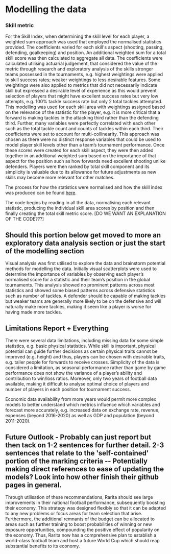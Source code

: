 # Modelling the data

### Skill metric

For the Skill Index, when determining the skill level for each player, a weighted sum approach was used that employed the normalised statistics provided. The coefficients varied for each skill's aspect (shooting, passing, defending, goalkeeping) and position. An additional weighted sum for a total skill score was then calculated to aggregate all data. The coefficients were calculated utilising actuarial judgement, that considered the value of the metric through research and exploratory analysis of the skills stronger teams possessed in the tournaments, e.g. highest weightings were applied to skill success rates; weaker weightings to less desirable features. Some weightings were also applied to metrics that did not necessarily indicate skill but expressed a desirable level of experience as this would prevent selection of players that might have excellent success rates but very low attempts, e.g. 100% tackle success rate but only 2 total tackles attempted. This modelling was used for each skill area with weightings assigned based on the relevance of the statistic for the player, e.g. it is more critical that a forward is making tackles in the attacking third rather than the defending third. Further, many variables were perfectly correlated with each other such as the total tackle count and counts of tackles within each third. Their coefficients were set to account for multi-collinearity. 
This approach was chosen as there were no distinct response variables that could be used to model player skill levels other than a team’s tournament performance. Once these scores were created for each skill aspect, they were then added together in an additional weighted sum based on the importance of that aspect for the position such as how forwards need excellent shooting unlike defenders. Players were then ranked by total skill component and its simplicity is valuable due to its allowance for future adjustments as new skills may become more relevant for other matches.

The process for how the statistics were normalised and how the skill index was produced can be found [here](Modelling_Skill_Metric.R).

The code begins by reading in all the data, normalising each relevant statistic, producing the individual skill area scores by position and then finally creating the total skill metric score. [DO WE WANT AN EXPLANATION OF THE CODE???]

## Should this portion below get moved to more an exploratory data analysis section or just the start of the modelling section

Visual analysis was first utilised to explore the data and brainstorm potential methods for modelling the data. Initially visual scatterplots were used to determine the importance of variables by observing each player’s normalised score for a statistic and their team’s position in the global tournaments. This analysis showed no prominent patterns across most statistics and showed some biased patterns across defensive statistics such as number of tackles. A defender should be capable of making tackles but weaker teams are generally more likely to be on the defensive and will naturally make more tackles, making it seem like a player is worse for having made more tackles. 


## Limitations Report + Everything
There were several data limitations, including missing data for some simple statistics, e.g. basic physical statistics. While skill is important, physical potential can guide further decisions as certain physical traits cannot be improved (e.g. height) and thus, players can be chosen with desirable traits, e.g. taller people for forwards to receive crosses. Simplicity of the data is considered a limitation, as seasonal performance rather than game by game performance does not show the variance of a player’s ability and contribution to win/loss ratios. Moreover, only two years of football data available, making it difficult to analyse optimal choice of players and number of players in each position for tournament success.

Economic data availability from more years would permit more complex models to better understand which metrics influence which variables and forecast more accurately, e.g. increased data on exchange rate, revenue, expenses (beyond 2016-2020) as well as GDP and population (beyond 2011-2020). 



## Future Outlook - Probably can just report but then tack on 1-2 sentences for further detail. 2-3 sentences that relate to the 'self-contained' portion of the marking criteria -- Potentially making direct references to ease of updating the models? Look into how other finish their github pages in general.

Through utilisation of these recommendations, Rarita should see large improvements in their national football performance, subsequently boosting their economy. This strategy was designed flexibly so that it can be adapted to any new problems or focus areas for team selection that arise. Furthermore, the additional remnants of the budget can be allocated to areas such as further training to boost probabilities of winning or new exposure opportunities, compounding the positive effect of popularity on the economy. Thus, Rarita now has a comprehensive plan to establish a world-class football team and host a future World Cup which should reap substantial benefits to its economy.
